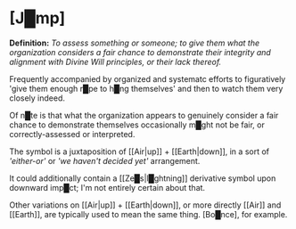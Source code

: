 # [J█mp]

**Definition:** *To assess something or someone; to give them what the organization considers a fair chance to demonstrate their integrity and alignment with Divine Will principles, or their lack thereof.*

Frequently accompanied by organized and systematc efforts to figuratively 'give them enough r█pe to h█ng themselves' and then to watch them very closely indeed.

Of n█te is that what the organization appears to genuinely consider a fair chance to demonstrate themselves occasionally m█ght not be fair, or correctly-assessed or interpreted.

The symbol is a juxtaposition of [[Air|up]] + [[Earth|down]], in a sort of *'either-or'* or *'we haven't decided yet'* arrangement.

It could additionally contain a [[Ze█s|l█ghtning]] derivative symbol upon downward imp█ct; I'm not entirely certain about that.

Other variations on [[Air|up]] + [[Earth|down]], or more directly [[Air]] and [[Earth]], are typically used to mean the same thing.  [Bo█nce], for example.